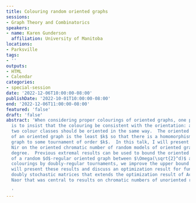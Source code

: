 ```yaml
---
title: Colouring random oriented graphs
sessions:
- Graph Theory and Combinatorics
speakers:
- name: Karen Gunderson
  affiliation: University of Manitoba
locations:
- Parksville
tags:
- ''
outputs:
- HTML
- Calendar
categories:
- special-session
date: '2022-12-06T10:00:00-08:00'
publishDate: '2022-10-01T10:00:00-08:00'
end: '2022-12-06T11:00:00-08:00'
featured: 'false'
draft: 'false'
abstract: 'When considering proper colourings of oriented graphs, one possible approach
  is to insist that the colouring be consistent with the orientation: all edges between
  two colour classes should be oriented in the same way.  The oriented chromatic number
  of an oriented graph is the least $k$ so that there is a homomorphism from the oriented
  graph to some tournament of order $k$.  In this talk, I will present new work with
  Nir on the oriented chromatic number of random models of oriented graphs of bounded
  degree.  Previous extremal results can be used to bound the oriented chromatic number
  of a random $d$-regular oriented graph between $\Omega(\sqrt{2}^d)$ and $O(d^2 2^d)$.  Using
  colourings by doubly-regular tournaments, we improve the upper bound to $O(\sqrt{e}^d)$.  I
  will present these results and discuss an optimization result for functions over
  doubly stochastic matrices that extends the optimization result of Achlioptas and
  Naor that was central to results on chromatic numbers of unoriented random graphs.

  '
---
```

